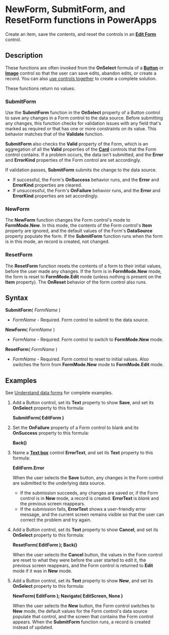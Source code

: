 <properties
	pageTitle="NewForm, SubmitForm, and ResetForm functions | Microsoft PowerApps"
	description="Reference information, including syntax and examples, for the NewForm, SubmitForm, and ResetForm functions in PowerApps"
	services=""
	suite="powerapps"
	documentationCenter="na"
	authors="gregli-msft"
	manager="erikre"
	editor=""
	tags=""/>

<tags
   ms.service="powerapps"
   ms.devlang="na"
   ms.topic="article"
   ms.tgt_pltfrm="na"
   ms.workload="na"
   ms.date="04/21/2016"
   ms.author="gregli"/>

# NewForm, SubmitForm, and ResetForm functions in PowerApps #
Create an item, save the contents, and reset the controls in an [**Edit Form**](control-form-detail.md) control.

## Description ##
These functions are often invoked from the **OnSelect** formula of a [**Button**](control-button.md) or [**Image**](control-image.md) control so that the user can save edits, abandon edits, or create a record. You can also [use controls together](..\working-with-forms.md) to create a complete solution.

These functions return no values.

### SubmitForm ###
Use the **SubmitForm** function in the **OnSelect** property of a Button control to save any changes in a Form control to the data source. Before submitting any changes, this function checks for validation issues with any field that's marked as required or that has one or more constraints on its value. This behavior matches that of the **Validate** function.

**SubmitForm** also checks the **Valid** property of the Form, which is an aggregation of all the **Valid** properties of the  [**Card**](control-card.md) controls that the Form control contains. If a problem occurs, the data isn't submitted, and the **Error** and **ErrorKind** properties of the Form control are set accordingly.

If validation passes, **SubmitForm** submits the change to the data source.

- If successful, the Form's **OnSuccess** behavior runs, and the **Error** and **ErrorKind** properties are cleared.
- If unsuccessful, the Form's **OnFailure** behavior runs, and the **Error** and **ErrorKind** properties are set accordingly.  

### NewForm ###
The **NewForm** function changes the Form control's mode to **FormMode.New**. In this mode, the contents of the Form control's **Item** property are ignored, and the default values of the Form's **DataSource** property populate the form. If the **SubmitForm** function runs when the form is in this mode, an record is created, not changed.

### ResetForm ###
The **ResetForm** function resets the contents of a form to their initial values, before the user made any changes. If the form is in **FormMode.New** mode, the form is reset to **FormMode.Edit** mode (unless nothing is present on the **Item** property). The **OnReset** behavior of the form control also runs.

## Syntax ##

**SubmitForm**( *FormName* )

- *FormName* - Required. Form control to submit to the data source.

**NewForm**( *FormName* )

- *FormName* - Required. Form control to switch to **FormMode.New** mode.

**ResetForm**( *FormName* )

- *FormName* - Required. Form control to reset to initial values. Also switches the form from **FormMode.New** mode to **FormMode.Edit** mode.

## Examples ##
See [Understand data forms](..\working-with-forms.md) for complete examples.

1. Add a Button control, set its **Text** property to show **Save**, and set its **OnSelect** property to this formula:

	**SubmitForm( EditForm )**

1. Set the **OnFailure** property of a Form control to blank and its **OnSuccess** property to this formula:

	**Back()**

1. Name a [**Text box**](control-text-box.md) control **ErrorText**, and set its **Text** property to this formula:

	**EditForm.Error**

	When the user selects the **Save** button, any changes in the Form control are submitted to the underlying data source.
	- If the submission succeeds, any changes are saved or, if the Form control is in **New** mode, a record is created. **ErrorText** is *blank* and the previous screen reappears.
	- If the submission fails, **ErrorText** shows a user-friendly error message, and the current screen remains visible so that the user can correct the problem and try again.

1. Add a Button control, set its **Text** property to show **Cancel**, and set its **OnSelect** property to this formula:

	**ResetForm( EditForm ); Back()**

	When the user selects the **Cancel** button, the values in the Form control are reset to what they were before the user started to edit it, the previous screen reappears, and the Form control is returned to **Edit** mode if it was in **New** mode.

1. Add a Button control, set its **Text** property to show **New**, and set its **OnSelect** property to this formula:

	**NewForm( EditForm ); Navigate( EditScreen, None )**

	When the user selects the **New** button, the Form control switches to **New** mode, the default values for the Form control's data source populate that control, and the screen that contains the Form control appears. When the **SubmitForm** function runs, a record is created instead of updated.
